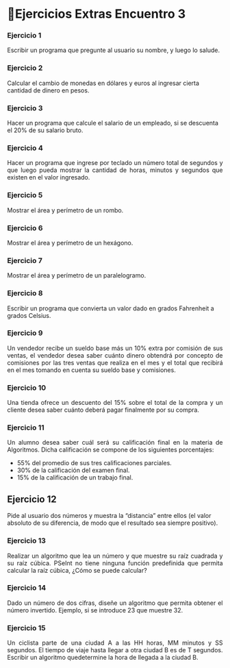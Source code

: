 # 🎏Ejercicios Extras Encuentro 3

### Ejercicio 1
<p align="justify">Escribir un programa que pregunte al usuario su nombre, y luego lo salude.</p>

### Ejercicio 2
Calcular el cambio de monedas en dólares y euros al ingresar cierta cantidad de dinero en pesos.

### Ejercicio 3
Hacer un programa que calcule el salario de un empleado, si se descuenta el 20% de su salario bruto.

### Ejercicio 4
<p align="justify">Hacer un programa que ingrese por teclado un número total de segundos y que luego pueda mostrar la cantidad de horas, minutos y segundos que existen en el valor ingresado.</p>

### Ejercicio 5
Mostrar el área y perímetro de un rombo.

### Ejercicio 6
Mostrar el área y perímetro de un hexágono.

### Ejercicio 7
Mostrar el área y perímetro de un paralelogramo.

### Ejercicio 8
Escribir un programa que convierta un valor dado en grados Fahrenheit a grados Celsius.

### Ejercicio 9
<p align="justify">Un vendedor recibe un sueldo base más un 10% extra por comisión de sus ventas, el vendedor desea saber cuánto dinero obtendrá por concepto de comisiones por las tres
ventas que realiza en el mes y el total que recibirá en el mes tomando en cuenta su sueldo base y comisiones.</p>

### Ejercicio 10
<p align="justify">Una tienda ofrece un descuento del 15% sobre el total de la compra y un cliente desea saber cuánto deberá pagar finalmente por su compra.</p>

### Ejercicio 11
<p align="justify">Un alumno desea saber cuál será su calificación final en la materia de Algoritmos. Dicha calificación se compone de los siguientes porcentajes:</p>

  -  55% del promedio de sus tres calificaciones parciales.
  -  30% de la calificación del examen final.
  -  15% de la calificación de un trabajo final.

## Ejercicio 12
Pide al usuario dos números y muestra la “distancia” entre ellos (el valor absoluto de su diferencia, de modo que el resultado sea siempre positivo).

### Ejercicio 13
<p align="justify">Realizar un algoritmo que lea un número y que muestre su raíz cuadrada y su raíz cúbica. PSeInt no tiene ninguna función predefinida que permita calcular la raíz cúbica, ¿Cómo se
puede calcular?</p>

### Ejercicio 14
<p align="justify">Dado un número de dos cifras, diseñe un algoritmo que permita obtener el número invertido. Ejemplo, si se introduce 23 que muestre 32.</p>

### Ejercicio 15
<p align="justify">Un ciclista parte de una ciudad A a las HH horas, MM minutos y SS segundos. El tiempo de viaje hasta llegar a otra ciudad B es de T segundos.
Escribir un algoritmo quedetermine la hora de llegada a la ciudad B.</p>
